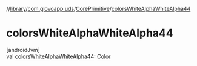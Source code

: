 //[library](../../../index.md)/[com.glovoapp.uds](../index.md)/[CorePrimitive](index.md)/[colorsWhiteAlphaWhiteAlpha44](colors-white-alpha-white-alpha44.md)

# colorsWhiteAlphaWhiteAlpha44

[androidJvm]\
val [colorsWhiteAlphaWhiteAlpha44](colors-white-alpha-white-alpha44.md): [Color](https://developer.android.com/reference/kotlin/androidx/compose/ui/graphics/Color.html)
